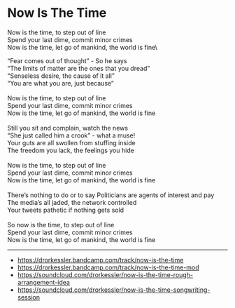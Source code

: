 # Now Is The Time

Now is the time, to step out of line\
Spend your last dime, commit minor crimes\
Now is the time, let go of mankind, the world is fine\

“Fear comes out of thought” - So he says\
“The limits of matter are the ones that you dread”\
“Senseless desire, the cause of it all”\
“You are what you are, just because”\
\
Now is the time, to step out of line\
Spend your last dime, commit minor crimes\
Now is the time, let go of mankind, the world is fine\
\
Still you sit and complain, watch the news\
“She just called him a crook” - what a muse!\
Your guts are all swollen from stuffing inside\
The freedom you lack, the feelings you hide\
\
Now is the time, to step out of line\
Spend your last dime, commit minor crimes\
Now is the time, let go of mankind, the world is fine\
\
There’s nothing to do or to say
Politicians are agents of interest and pay\
The media’s all jaded, the network controlled\
Your tweets pathetic if nothing gets sold\
\
So now is the time, to step out of line\
Spend your last dime, commit minor crimes\
Now is the time, let go of mankind, the world is fine

---
- https://drorkessler.bandcamp.com/track/now-is-the-time
- https://drorkessler.bandcamp.com/track/now-is-the-time-mod
- https://soundcloud.com/drorkessler/now-is-the-time-rough-arrangement-idea
- https://soundcloud.com/drorkessler/now-is-the-time-songwriting-session

